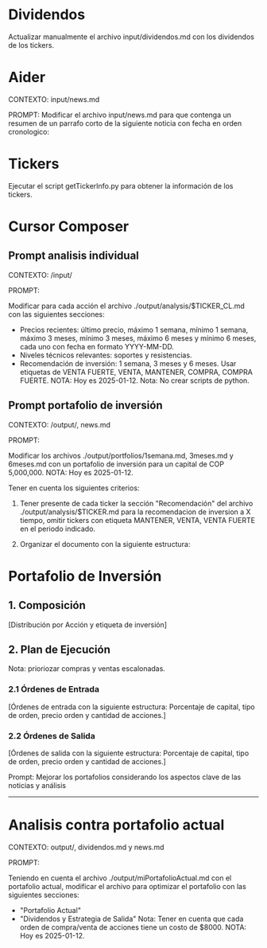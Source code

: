 # Dividendos

Actualizar manualmente el archivo input/dividendos.md con los dividendos de los tickers.

# Aider
CONTEXTO: input/news.md

PROMPT: Modificar el archivo input/news.md para que contenga un resumen de un parrafo corto de la siguiente noticia con fecha en orden cronologico:

# Tickers

Ejecutar el script getTickerInfo.py para obtener la información de los tickers.


# Cursor Composer

## Prompt analisis individual

CONTEXTO: /input/

PROMPT:

Modificar para cada acción el archivo ./output/analysis/$TICKER_CL.md con las siguientes secciones:
- Precios recientes: último precio, máximo 1 semana, mínimo 1 semana, máximo 3 meses, mínimo 3 meses, máximo 6 meses y mínimo 6 meses, cada uno con fecha en formato YYYY-MM-DD.
- Niveles técnicos relevantes: soportes y resistencias.
- Recomendación de inversión: 1 semana, 3 meses y 6 meses. Usar etiquetas de VENTA FUERTE, VENTA, MANTENER, COMPRA, COMPRA FUERTE.
NOTA: Hoy es 2025-01-12.
Nota: No crear scripts de python.

## Prompt portafolio de inversión

CONTEXTO: /output/, news.md

PROMPT:

Modificar los archivos ./output/portfolios/1semana.md, 3meses.md y 6meses.md con un portafolio de inversión para un capital de COP 5,000,000.
NOTA: Hoy es 2025-01-12.

Tener en cuenta los siguientes criterios:

1. Tener presente de cada ticker la sección "Recomendación" del archivo ./output/analysis/$TICKER.md para la recomendacion de inversion a X tiempo, omitir tickers con etiqueta MANTENER, VENTA, VENTA FUERTE en el periodo indicado.

2. Organizar el documento con la siguiente estructura:

# Portafolio de Inversión

## 1. Composición

[Distribución por Acción y etiqueta de inversión]

## 2. Plan de Ejecución

Nota: prioriozar compras y ventas escalonadas.

### 2.1 Órdenes de Entrada

[Órdenes de entrada con la siguiente estructura: Porcentaje de capital, tipo de orden, precio orden y cantidad de acciones.]

### 2.2 Órdenes de Salida

[Órdenes de salida con la siguiente estructura: Porcentaje de capital, tipo de orden, precio orden y cantidad de acciones.]


Prompt:
Mejorar los portafolios considerando los aspectos clave de las noticias y análisis

---

# Analisis contra portafolio actual

CONTEXTO: output/, dividendos.md y news.md

PROMPT:

Teniendo en cuenta el archivo ./output/miPortafolioActual.md con el portafolio actual, modificar el archivo para optimizar el portafolio con las siguientes secciones:
- "Portafolio Actual"
- "Dividendos y Estrategia de Salida"
Nota: Tener en cuenta que cada orden de compra/venta de acciones tiene un costo de $8000.
NOTA: Hoy es 2025-01-12.


